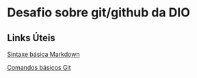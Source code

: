 # Desafio sobre git/github da DIO

## Links Úteis 
[Sintaxe básica Markdown](https://www.markdownguide.org/basic-syntax/)

[Comandos básicos Git](https://comandosgit.github.io/#basico)
